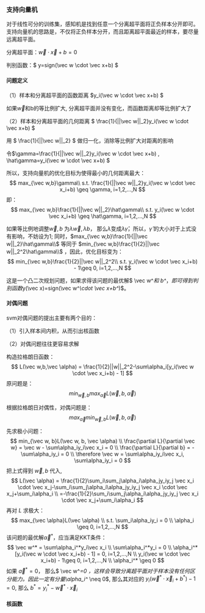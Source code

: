 ### 支持向量机

对于线性可分的训练集，感知机是找到任意一个分离超平面将正负样本分开即可。支持向量机的思路是，不仅将正负样本分开，而且距离超平面最近的样本，要尽量远离超平面。

分离超平面：$\vec w \cdot \vec x+b=0$ 

判别函数：$ y=sign(\vec w \cdot \vec x+b) $



#### 问题定义

（1）样本和分离超平面的函数距离  $y_i(\vec w \cdot \vec x+b) $ 

如果$\vec w$和b的等比例扩大, 分离超平面并没有变化，而函数距离却等比例扩大了

（2）样本和分离超平面的几何距离 $ \frac{1}{||\vec w||_2}y_i(\vec w \cdot \vec x+b) $

用 $ \frac{1}{||\vec w||_2} $ 做归一化，消除等比例扩大对距离的影响



令$\gamma=\frac{1}{||\vec w||_2}y_i(\vec w \cdot \vec x+b) ,  \hat\gamma=y_i(\vec w \cdot \vec x+b) $

所以，支持向量机的优化目标为使得最小的几何距离最大：
$$
max_{\vec w,b}\gamma\\
s.t. \frac{1}{||\vec w||_2}y_i(\vec w \cdot \vec x_i+b) \geq \gamma, i=1,2,...,N
$$
即：
$$
max_{\vec w,b}\frac{1}{||\vec w||_2}\hat\gamma\\
s.t. y_i(\vec w \cdot \vec x_i+b) \geq \hat\gamma, i=1,2,...,N
$$


如果等比例地调整$\vec w,b$ 为$\lambda\vec w, \lambda b$， 那么$\hat \lambda$变成$\lambda \hat \gamma$，所以，$\hat \gamma$ 的大小对于上式没有影响，不妨设为1; 同时，$max_{\vec w,b}\frac{1}{||\vec w||_2}\hat\gamma\\$ 等同于 $min_{\vec w,b}\frac{1}{2}||\vec w||_2^2\hat\gamma\\$  ，因此，优化目标变为：
$$
min_{\vec w,b}\frac{1}{2}||\vec w||_2^2\\
s.t. y_i(\vec w \cdot \vec x_i+b) - 1\geq 0, i=1,2,...,N
$$


这是一个凸二次规划问题，如果求得该问题的最优解$ \vec w^*和 b^*$， 即可得到判别函数$y(\vec x)=sign(\vec w^*\cdot \vec x+b^*)$。



#### 对偶问题

svm对偶问题的提出主要有两个目的：

（1）引入样本间内积，从而引出核函数

（2）对偶问题往往更容易求解



构造拉格朗日函数：
$$
L(\vec w,b,\vec \alpha) = \frac{1}{2}||w||_2^2-\sum\alpha_i[y_i(\vec w \cdot \vec x_i+b) - 1]
$$
原问题是：
$$
min_{\vec w, b}max_{\vec \alpha}L(\vec w, b, \vec \alpha)
$$


根据拉格朗日对偶性，对偶问题是：
$$
max_{\vec \alpha}min_{\vec w, b}L(\vec w, b, \vec \alpha)
$$


先求极小问题：
$$
min_{\vec w, b}L(\vec w, b, \vec \alpha) \\
\frac{\partial L}{\partial \vec w} = \vec w - \sum\alpha_iy_i\vec x_i = 0 \\
\frac{\partial L}{\partial b} = -\sum\alpha_iy_i = 0 \\
\therefore \vec w = \sum\alpha_iy_i\vec x_i, \sum\alpha_iy_i = 0
$$
把上式得到 $\vec w, b$ 代入, 
$$
L(\vec \alpha) = \frac{1}{2}\sum_i\sum_j\alpha_i\alpha_jy_iy_j \vec x_i \cdot \vec x_j-\sum_i\sum_j\alpha_i\alpha_jy_iy_j \vec x_i \cdot \vec x_j+\sum_i\alpha_i \\
=-\frac{1}{2}\sum_i\sum_j\alpha_i\alpha_jy_iy_j \vec x_i \cdot \vec x_j+\sum_i\alpha_i
$$
再对 $L$ 求极大：
$$
max_{\vec \alpha}L(\vec \alpha) \\
s.t. \sum_i\alpha_iy_i = 0 \\
\alpha_i \geq 0, i=1,2,...,N
$$
该问题的最优解$\vec\alpha^*$，应当满足KKT条件：
$$
\vec w^* = \sum\alpha_i^*y_i\vec x_i \\
\sum\alpha_i^*y_i = 0  \\
\alpha_i^*[y_i(\vec w \cdot \vec x_i+b) - 1] = 0, i=1,2,...,N \\
y_i(\vec w \cdot \vec x_i+b) - 1\geq 0, i=1,2,...,N \\
\alpha_i^* \geq 0
$$
如果 $\vec a^*=0$， 那么$ \vec w^*=0 $， 这样会导致分离超平面对于样本没有任何区分能力。因此一定有分量$\alpha_i^* \neq 0$, 那么其对应的 $y_i(\vec w^* \cdot \vec x_i+b^*)-1 = 0$, 那么 $b^*=y_i^*-\vec w^* \cdot \vec x_i$



#### 核函数




